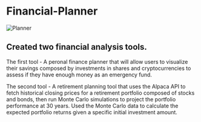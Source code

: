 # Financial-Planner

![Planner ](https://github.com/Djachechi/Financial-Planning/blob/main/Images/financial-planner.png)

## Created two financial analysis tools.

The first tool - A peronal finance planner that will allow users to visualize their savings composed by investments in shares and cryptocurrencies to assess if they have enough money as an emergency fund.

The second tool - A retirement planning tool that uses the Alpaca API to fetch historical closing prices for a retirement portfolio composed of stocks and bonds, then run Monte Carlo simulations to project the portfolio performance at 30 years. Used the Monte Carlo data to calculate the expected portfolio returns given a specific initial investment amount.
